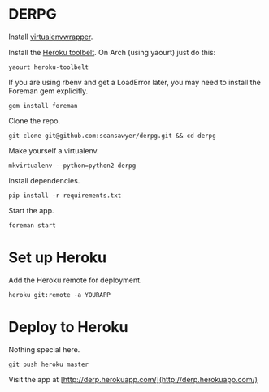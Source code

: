 # DERPG #

Install [virtualenvwrapper](http://virtualenvwrapper.readthedocs.org/en/latest/install.html).

Install the [Heroku toolbelt](https://toolbelt.heroku.com/).
On Arch (using yaourt) just do this:

    yaourt heroku-toolbelt

If you are using rbenv and get a LoadError later, you may need to
install the Foreman gem explicitly.

    gem install foreman

Clone the repo.

    git clone git@github.com:seansawyer/derpg.git && cd derpg

Make yourself a virtualenv.

    mkvirtualenv --python=python2 derpg

Install dependencies.

    pip install -r requirements.txt

Start the app.

    foreman start

# Set up Heroku #

Add the Heroku remote for deployment.

    heroku git:remote -a YOURAPP

# Deploy to Heroku #

Nothing special here.

    git push heroku master

Visit the app at [http://derp.herokuapp.com/](http://derp.herokuapp.com/)
